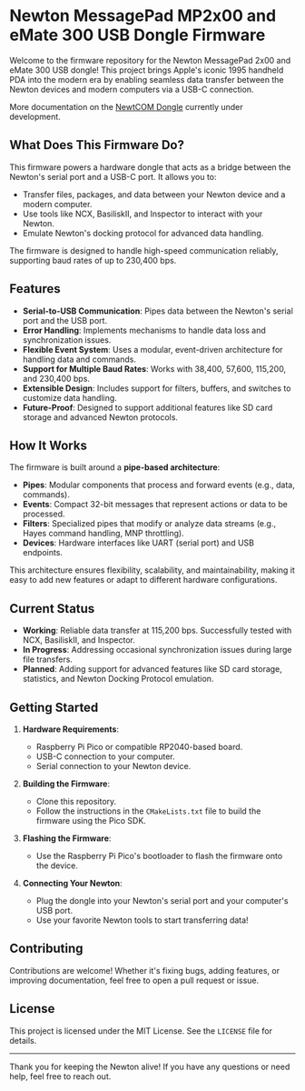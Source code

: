 
# Newton MessagePad MP2x00 and eMate 300 USB Dongle Firmware

Welcome to the firmware repository for the Newton MessagePad 2x00 and eMate 300 USB dongle! This project brings Apple's iconic 1995 handheld PDA into the modern era by enabling seamless data transfer between the Newton devices and modern computers via a USB-C connection.

More documentation on the [NewtCOM Dongle](hardware/README.md) currently under development.

## What Does This Firmware Do?

This firmware powers a hardware dongle that acts as a bridge between the Newton's serial port and a USB-C port. It allows you to:
- Transfer files, packages, and data between your Newton device and a modern computer.
- Use tools like NCX, BasiliskII, and Inspector to interact with your Newton.
- Emulate Newton's docking protocol for advanced data handling.

The firmware is designed to handle high-speed communication reliably, supporting baud rates of up to 230,400 bps.

## Features

- **Serial-to-USB Communication**: Pipes data between the Newton's serial port and the USB port.
- **Error Handling**: Implements mechanisms to handle data loss and synchronization issues.
- **Flexible Event System**: Uses a modular, event-driven architecture for handling data and commands.
- **Support for Multiple Baud Rates**: Works with 38,400, 57,600, 115,200, and 230,400 bps.
- **Extensible Design**: Includes support for filters, buffers, and switches to customize data handling.
- **Future-Proof**: Designed to support additional features like SD card storage and advanced Newton protocols.

## How It Works

The firmware is built around a **pipe-based architecture**:
- **Pipes**: Modular components that process and forward events (e.g., data, commands).
- **Events**: Compact 32-bit messages that represent actions or data to be processed.
- **Filters**: Specialized pipes that modify or analyze data streams (e.g., Hayes command handling, MNP throttling).
- **Devices**: Hardware interfaces like UART (serial port) and USB endpoints.

This architecture ensures flexibility, scalability, and maintainability, making it easy to add new features or adapt to different hardware configurations.

## Current Status

- **Working**: Reliable data transfer at 115,200 bps. Successfully tested with NCX, BasiliskII, and Inspector.
- **In Progress**: Addressing occasional synchronization issues during large file transfers.
- **Planned**: Adding support for advanced features like SD card storage, statistics, and Newton Docking Protocol emulation.

## Getting Started

1. **Hardware Requirements**:
   - Raspberry Pi Pico or compatible RP2040-based board.
   - USB-C connection to your computer.
   - Serial connection to your Newton device.

2. **Building the Firmware**:
   - Clone this repository.
   - Follow the instructions in the `CMakeLists.txt` file to build the firmware using the Pico SDK.

3. **Flashing the Firmware**:
   - Use the Raspberry Pi Pico's bootloader to flash the firmware onto the device.

4. **Connecting Your Newton**:
   - Plug the dongle into your Newton's serial port and your computer's USB port.
   - Use your favorite Newton tools to start transferring data!

## Contributing

Contributions are welcome! Whether it's fixing bugs, adding features, or improving documentation, feel free to open a pull request or issue.

## License

This project is licensed under the MIT License. See the `LICENSE` file for details.

---

Thank you for keeping the Newton alive! If you have any questions or need help, feel free to reach out.

